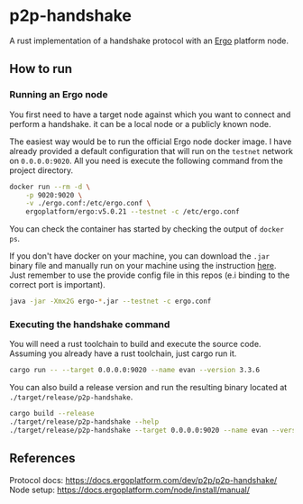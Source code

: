 # p2p-handshake

A rust implementation of a handshake protocol with an [Ergo](https://ergoplatform.org/en/) platform node.


## How to run

### Running an Ergo node
You first need to have a target node against which you want to connect and perform a handshake. it can be a local node or a publicly known node.

The easiest way would be to run the official Ergo node docker image. I have already provided a default configuration that will run on the `testnet` network on `0.0.0.0:9020`. All you need is execute the following command from the project directory.

```bash
docker run --rm -d \
    -p 9020:9020 \
    -v ./ergo.conf:/etc/ergo.conf \
    ergoplatform/ergo:v5.0.21 --testnet -c /etc/ergo.conf
```
You can check the container has started by checking the output of `docker ps`.

If you don't have docker on your machine, you can download the `.jar` binary file and manually run on your machine using the instruction [here](https://docs.ergoplatform.com/node/install/manual/). Just remember to use the provide config file in this repos (e.i binding to the correct port is important).

```bash
java -jar -Xmx2G ergo-*.jar --testnet -c ergo.conf
```

### Executing the handshake command

You will need a rust toolchain to build and execute the source code. Assuming you already have a rust toolchain, just cargo run it. 

```bash
cargo run -- --target 0.0.0.0:9020 --name evan --version 3.3.6
```

You can also build a release version and run the resulting binary located at `./target/release/p2p-handshake`.

```bash
cargo build --release
./target/release/p2p-handshake --help
./target/release/p2p-handshake --target 0.0.0.0:9020 --name evan --version 3.3.6
```

## References

Protocol docs: https://docs.ergoplatform.com/dev/p2p/p2p-handshake/
Node setup: https://docs.ergoplatform.com/node/install/manual/

